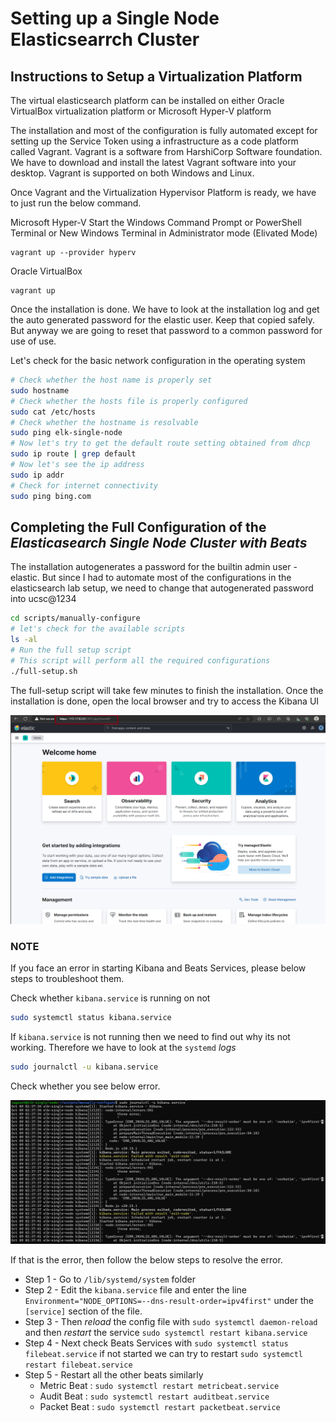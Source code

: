 # Setting up a Single Node Elasticsearrch Cluster

## Instructions to Setup a Virtualization Platform
The virtual elasticsearch platform can be installed on either Oracle VirtualBox virtualization platform or Microsoft Hyper-V platform

The installation and most of the configuration is fully automated except for setting up the Service Token using a infrastructure as a code platform called Vagrant. Vagrant is a software from HarshiCorp Software foundation. We have to download and install the latest Vagrant software into your desktop. Vagrant is supported on both Windows and Linux. 

Once Vagrant and the Virtualization Hypervisor Platform is ready, we have to just run the below command. 

Microsoft Hyper-V
Start the Windows Command Prompt or PowerShell Terminal or New Windows Terminal in Administrator mode (Elivated Mode)

```dos
vagrant up --provider hyperv
```


Oracle VirtualBox
```dos
vagrant up 
```

Once the installation is done. We have to look at the installation log and get the auto generated password for the elastic user. Keep that copied safely. But anyway we are going to reset that password to a common password for use of use. 

Let's check for the basic network configuration in the operating system

```bash
# Check whether the host name is properly set
sudo hostname
# Check whether the hosts file is properly configured
sudo cat /etc/hosts
# Check whether the hostname is resolvable
sudo ping elk-single-node
# Now let's try to get the default route setting obtained from dhcp
sudo ip route | grep default
# Now let's see the ip address
sudo ip addr
# Check for internet connectivity
sudo ping bing.com
```


## Completing the Full Configuration of the ***Elasticasearch Single Node Cluster with Beats***
The installation autogenerates a password for the builtin admin user - elastic. But since I had to automate most of the configurations in the elasticsearch lab setup, we need to change that autogenerated password into ucsc@1234

```bash
cd scripts/manually-configure
# let's check for the available scripts
ls -al 
# Run the full setup script
# This script will perform all the required configurations
./full-setup.sh

```
The full-setup script will take few minutes to finish the installation. Once the installation is done, open the local browser and try to access the Kibana UI 

![Kibana UI](/images/01-kibana-ui.png)

### NOTE
If you face an error in starting Kibana and Beats Services, please below steps to troubleshoot them. 

Check whether `kibana.service` is running on not

```bash
sudo systemctl status kibana.service
```

If `kibana.service` is not running then we need to find out why its not working. Therefore we have to look at the `systemd` *logs* 

```bash
sudo journalctl -u kibana.service
```

Check whether you see below error. 

![Kibana Error](/images/20-kibana-error-dns-result-order.png)

If that is the error, then follow the below steps to resolve the error. 

+ Step 1 - Go to `/lib/systemd/system` folder
+ Step 2 - Edit the `kibana.service` file and enter the line `Environment="NODE_OPTIONS=--dns-result-order=ipv4first"` under the `[service]` section of the file. 
+ Step 3 - Then *reload* the config file with `sudo systemctl daemon-reload` and then *restart* the service `sudo systemctl restart kibana.service`
+ Step 4 - Next check Beats Services with `sudo systemctl status filebeat.service` if not started we can try to restart `sudo systemctl restart filebeat.service`
+ Step 5 - Restart all the other beats similarly 
    + Metric Beat : `sudo systemctl restart metricbeat.service` 
    + Audit Beat : `sudo systemctl restart auditbeat.service`  
    + Packet Beat : `sudo systemctl restart packetbeat.service`






